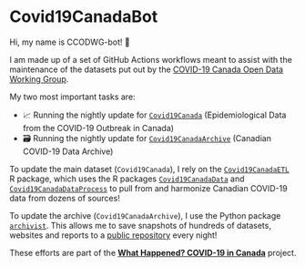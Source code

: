 # Covid19CanadaBot

Hi, my name is CCODWG-bot! 🤖

I am made up of a set of GitHub Actions workflows meant to assist with the maintenance of the datasets put out by the [COVID-19 Canada Open Data Working Group](https://opencovid.ca/).

My two most important tasks are:

* 📈 Running the nightly update for [`Covid19Canada`](https://github.com/ccodwg/Covid19Canada) (Epidemiological Data from the COVID-19 Outbreak in Canada)
* 🗃️ Running the nightly update for [`Covid19CanadaArchive`](https://github.com/ccodwg/Covid19CanadaArchive) (Canadian COVID-19 Data Archive)

To update the main dataset (`Covid19Canada`), I rely on the [`Covid19CanadaETL`](https://github.com/ccodwg/Covid19CanadaETL) R package, which uses the R packages [`Covid19CanadaData`](https://github.com/ccodwg/Covid19CanadaData) and [`Covid19CanadaDataProcess`](https://github.com/ccodwg/Covid19CanadaDataProcess) to pull from and harmonize Canadian COVID-19 data from dozens of sources!

To update the archive (`Covid19CanadaArchive`), I use the Python package [`archivist`](https://github.com/jeanpaulrsoucy/archivist). This allows me to save snapshots of hundreds of datasets, websites and reports to a [public repository](https://github.com/ccodwg/Covid19CanadaArchive#accessing-the-data) every night!

These efforts are part of the **[What Happened? COVID-19 in Canada](https://whathappened.coronavirus.icu/)** project.
